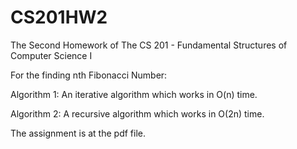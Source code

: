 # CS201HW2
The Second Homework of The CS 201 - Fundamental Structures of Computer Science I

For the finding nth Fibonacci Number:

Algorithm 1: An iterative algorithm which works in O(n) time.

Algorithm 2: A recursive algorithm which works in O(2n) time.

The assignment is at the pdf file.

